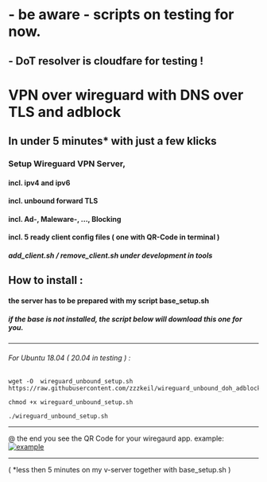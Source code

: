 # - be aware - scripts on testing for now.
## - DoT resolver is cloudfare for testing !
#
# VPN over wireguard with DNS over TLS and adblock

## In under 5 minutes* with just a few klicks
### Setup Wireguard VPN Server,
#### incl. ipv4 and ipv6
#### incl. unbound forward TLS
#### incl. Ad-, Maleware-, ..., Blocking
#### incl. 5 ready client config files  ( one with QR-Code in terminal )
##### add_client.sh / remove_client.sh under development in tools

## How to install :
#### the server has to be prepared with my script base_setup.sh
##### if the base is not installed, the script below will download this one for you.
----------------------------------------

###### For Ubuntu 18.04 ( 20.04 in testing ) :
```
wget -O  wireguard_unbound_setup.sh https://raw.githubusercontent.com/zzzkeil/wireguard_unbound_doh_adblock/master/ubunut/wireguard_unbound_setup.sh

chmod +x wireguard_unbound_setup.sh

./wireguard_unbound_setup.sh
```
-----------------------------------------

@ the end you see the QR Code for your wiregaurd app.
example:
[![example](https://zeroaim.de/img/wgexsqr.png)](https://github.com/zzzkeil/Wireguard-DNScrypt-VPN-Server)

-----------------------------------------







( *less then 5 minutes on my v-server together with base_setup.sh ) 
